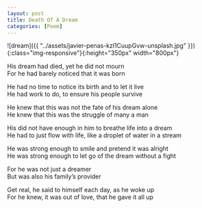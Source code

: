 ```yaml
---
layout: post
title: Death Of A Dream
categories: [Poem]
---
```


![dream]({{ "../assets/javier-penas-kzl1CuupGvw-unsplash.jpg" }}){:class="img-responsive"}{:height="350px" width="800px"}

His dream had died, yet he did not mourn  
For he had barely noticed that it was born

He had no time to notice its birth and to let it live  
He had work to do, to ensure his people survive

He knew that this was not the fate of his dream alone  
He knew that this was the struggle of many a man

His did not have enough in him to breathe life into a dream  
He had to just flow with life, like a droplet of water in a stream

He was strong enough to smile and pretend it was alright  
He was strong enough to let go of the dream without a fight

For he was not just a dreamer  
But was also his family’s provider

Get real, he said to himself each day, as he woke up  
For he knew, it was out of love, that he gave it all up
